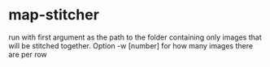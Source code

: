 # map-stitcher

run with first argument as the path to the folder containing only images that will be stitched together.
Option -w [number] for how many images there are per row
